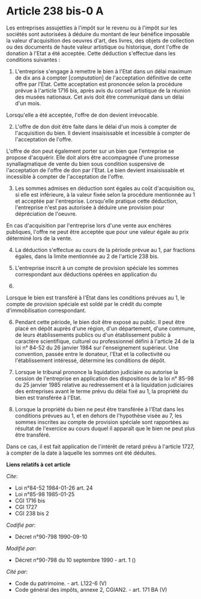 # Article 238 bis-0 A

Les entreprises assujetties à l'impôt sur le revenu ou à l'impôt sur les sociétés sont autorisées à déduire du montant de
leur bénéfice imposable la valeur d'acquisition des oeuvres d'art, des livres, des objets de collection ou des documents de
haute valeur artistique ou historique, dont l'offre de donation à l'Etat a été acceptée. Cette déduction s'effectue dans les
conditions suivantes :

1. L'entreprise s'engage à remettre le bien à l'Etat dans un délai maximum de dix ans à compter [*computation*] de
l'acceptation définitive de cette offre par l'Etat. Cette acceptation est prononcée selon la procédure prévue à l'article
1716 bis, après avis du conseil artistique de la réunion des musées nationaux. Cet avis doit être communiqué dans un délai
d'un mois.

Lorsqu'elle a été acceptée, l'offre de don devient irrévocable.

2. L'offre de don doit être faite dans le délai d'un mois à compter de l'acquisition du bien. Il devient insaisissable et
incessible à compter de l'acceptation de l'offre.

L'offre de don peut également porter sur un bien que l'entreprise se propose d'acquérir. Elle doit alors être accompagnée
d'une promesse synallagmatique de vente du bien sous condition suspensive de l'acceptation de l'offre de don par l'Etat. Le
bien devient insaisissable et incessible à compter de l'acceptation de l'offre.

3. Les sommes admises en déduction sont égales au coût d'acquisition ou, si elle est inférieure, à la valeur fixée selon la
procédure mentionnée au 1 et acceptée par l'entreprise. Lorsqu'elle pratique cette déduction, l'entreprise n'est pas
autorisée à déduire une provision pour dépréciation de l'oeuvre.

En cas d'acquisition par l'entreprise lors d'une vente aux enchères publiques, l'offre ne peut être acceptée que pour une
valeur égale au prix déterminé lors de la vente.

4. La déduction s'effectue au cours de la période prévue au 1, par fractions égales, dans la limite mentionnée au 2 de
l'article 238 bis.

5. L'entreprise inscrit à un compte de provision spéciale les sommes correspondant aux déductions opérées en application du
4.

Lorsque le bien est transféré à l'Etat dans les conditions prévues au 1, le compte de provision spéciale est soldé par le
crédit du compte d'immobilisation correspondant.

6. Pendant cette période, le bien doit être exposé au public. Il peut être placé en dépôt auprès d'une région, d'un
département, d'une commune, de leurs établissements publics ou d'un établissement public à caractère scientifique, culturel
ou professionnel défini à l'article 24 de la loi n° 84-52 du 26 janvier 1984 sur l'enseignement supérieur. Une convention,
passée entre le donateur, l'Etat et la collectivité ou l'établissement intéressé, détermine les conditions de dépôt.

7. Lorsque le tribunal prononce la liquidation judiciaire ou autorise la cession de l'entreprise en application des
dispositions de la loi n° 85-98 du 25 janvier 1985 relative au redressement et à la liquidation judiciaires des entreprises
avant le terme prévu du délai fixé au 1, la propriété du bien est transférée à l'Etat.

8. Lorsque la propriété du bien ne peut être transférée à l'Etat dans les conditions prévues au 1, et en dehors de
l'hypothèse visée au 7, les sommes inscrites au compte de provision spéciale sont rapportées au résultat de l'exercice au
cours duquel il apparaît que le bien ne peut plus être transféré.

Dans ce cas, il est fait application de l'intérêt de retard prévu à l'article 1727, à compter de la date à laquelle les
sommes ont été déduites.

**Liens relatifs à cet article**

_Cite_:

  - Loi n°84-52 1984-01-26 art. 24
  - Loi n°85-98 1985-01-25
  - CGI 1716 bis
  - CGI 1727
  - CGI 238 bis 2

_Codifié par_:

  - Décret n°90-798 1990-09-10

_Modifié par_:

  - Décret n°90-798 du 10 septembre 1990 - art. 1 ()

_Cité par_:

  - Code du patrimoine. - art. L122-6 (V)
  - Code général des impôts, annexe 2, CGIAN2. - art. 171 BA (V)
